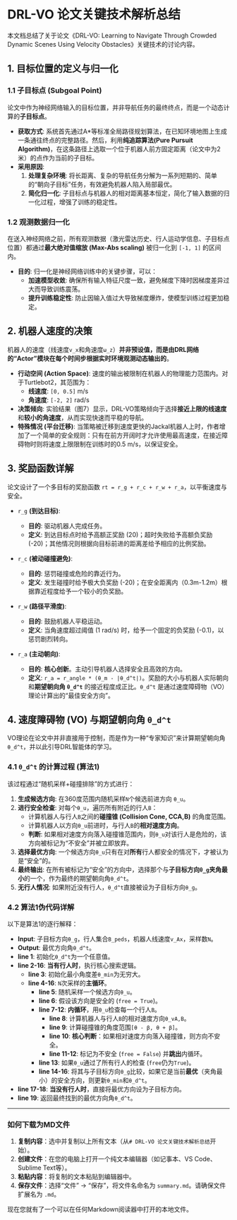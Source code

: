 

# DRL-VO 论文关键技术解析总结

本文档总结了关于论文《DRL-VO: Learning to Navigate Through Crowded Dynamic Scenes Using Velocity Obstacles》关键技术的讨论内容。

## 1. 目标位置的定义与归一化

### 1.1 子目标点 (Subgoal Point)
论文中作为神经网络输入的目标位置，并非导航任务的最终终点，而是一个动态计算的**子目标点**。

*   **获取方式**: 系统首先通过A*等标准全局路径规划算法，在已知环境地图上生成一条通往终点的完整路径。然后，利用**纯追踪算法(Pure Pursuit Algorithm)**，在这条路径上选取一个位于机器人前方固定距离（论文中为2米）的点作为当前的子目标。
*   **采用原因**:
    1.  **处理复杂环境**: 将长距离、复杂的导航任务分解为一系列短期的、简单的“朝向子目标”任务，有效避免机器人陷入局部最优。
    2.  **简化归一化**: 子目标点与机器人的相对距离基本恒定，简化了输入数据的归一化过程，增强了训练的稳定性。

### 1.2 观测数据归一化
在送入神经网络之前，所有观测数据（激光雷达历史、行人运动学信息、子目标点位置）都通过**最大绝对值缩放 (Max-Abs scaling)** 被归一化到 `[-1, 1]` 的区间内。

*   **目的**: 归一化是神经网络训练中的关键步骤，可以：
    *   **加速模型收敛**: 确保所有输入特征尺度一致，避免梯度下降时因梯度差异过大而导致训练震荡。
    *   **提升训练稳定性**: 防止因输入值过大导致梯度爆炸，使模型训练过程更加稳定。

## 2. 机器人速度的决策

机器人的速度（线速度`v_x`和角速度`ω_z`）**并非预设值，而是由DRL网络的“Actor”模块在每个时间步根据实时环境观测动态输出的**。

*   **行动空间 (Action Space)**: 速度的输出被限制在机器人的物理能力范围内。对于Turtlebot2，其范围为：
    *   **线速度**: `[0, 0.5]` m/s
    *   **角速度**: `[-2, 2]` rad/s
*   **决策倾向**: 实验结果（图7）显示，DRL-VO策略倾向于选择**接近上限的线速度**和**较小的角速度**，从而实现快速而平稳的导航。
*   **特殊情况 (平台迁移)**: 当策略被迁移到速度更快的Jackal机器人上时，作者增加了一个简单的安全规则：只有在前方开阔时才允许使用最高速度，在接近障碍物时则将速度上限限制在训练时的0.5 m/s，以保证安全。

## 3. 奖励函数详解

论文设计了一个多目标的奖励函数 `rt = r_g + r_c + r_w + r_a`，以平衡速度与安全。

*   `r_g` **(到达目标)**:
    *   **目的**: 驱动机器人完成任务。
    *   **定义**: 到达目标点时给予高额正奖励 (20)；超时失败给予高额负奖励 (-20)；其他情况则根据向目标前进的距离差给予相应的比例奖励。

*   `r_c` **(被动碰撞避免)**:
    *   **目的**: 惩罚碰撞或危险的靠近行为。
    *   **定义**: 发生碰撞时给予极大负奖励 (-20)；在安全距离内（0.3m-1.2m）根据靠近程度给予一个较小的负奖励。

*   `r_w` **(路径平滑度)**:
    *   **目的**: 鼓励机器人平稳运动。
    *   **定义**: 当角速度超过阈值 (1 rad/s) 时，给予一个固定的负奖励 (-0.1)，以惩罚剧烈转向。

*   `r_a` **(主动朝向)**:
    *   **目的**: **核心创新**。主动引导机器人选择安全且高效的方向。
    *   **定义**: `r_a = r_angle * (θ_m - |θ_d^t|)`。奖励的大小与机器人实际朝向和**期望朝向角 `θ_d^t`** 的接近程度成正比。`θ_d^t` 是通过速度障碍物（VO）理论计算出的“最佳安全方向”。

## 4. 速度障碍物 (VO) 与期望朝向角 `θ_d^t`

VO理论在论文中并非直接用于控制，而是作为一种“专家知识”来计算期望朝向角 `θ_d^t`，并以此引导DRL智能体的学习。

### 4.1 `θ_d^t` 的计算过程 (算法1)

该过程通过“随机采样+碰撞排除”的方式进行：

1.  **生成候选方向**: 在360度范围内随机采样`N`个候选前进方向 `θ_u`。
2.  **进行安全检查**: 对每个`θ_u`，遍历所有附近的行人`B`：
    *   计算机器人与行人`B`之间的**碰撞锥 (Collision Cone, CCA,B)** 的角度范围。
    *   计算机器人以方向`θ_u`前进时，与行人`B`的**相对速度方向**。
    *   **判断**: 如果相对速度方向落入碰撞锥范围内，则`θ_u`对该行人是危险的，该方向被标记为“不安全”并被立即放弃。
3.  **选择最优方向**: 一个候选方向`θ_u`只有在对**所有**行人都安全的情况下，才被认为是“安全”的。
4.  **最终输出**: 在所有被标记为“安全”的方向中，选择那个与**子目标方向`θ_g`夹角最小**的一个，作为最终的期望朝向角`θ_d^t`。
5.  **无行人情况**: 如果附近没有行人，`θ_d^t`直接被设为子目标方向`θ_g`。

### 4.2 算法1伪代码详解

以下是算法1的逐行解释：

*   **Input**: 子目标方向`θ_g`，行人集合`B_peds`，机器人线速度`v_Ax`，采样数`N`。
*   **Output**: 最优方向角`θ_d^t`。
*   **line 1**: 初始化`θ_d^t`为一个任意值。
*   **line 2-16**: **当有行人时**，执行核心搜索逻辑。
    *   **line 3**: 初始化最小角度差`θ_min`为无穷大。
    *   **line 4-16**: `N`次采样的**主循环**。
        *   **line 5**: 随机采样一个候选方向`θ_u`。
        *   **line 6**: 假设该方向是安全的 (`free = True`)。
        *   **line 7-12**: **内循环**，用`θ_u`检查每一个行人`B`。
            *   **line 8**: 计算机器人与行人`B`的相对速度方向`θ_vA,B`。
            *   **line 9**: 计算碰撞锥的角度范围`[θ - β, θ + β]`。
            *   **line 10**: **核心判断**：如果相对速度方向落入碰撞锥，则方向不安全。
            *   **line 11-12**: 标记为不安全 (`free = False`) 并**跳出**内循环。
        *   **line 13**: 如果`θ_u`通过了所有行人的检查 (`free`仍为`True`)。
        *   **line 14-16**: 将其与子目标方向`θ_g`比较，如果它是当前**最优**（夹角最小）的安全方向，则更新`θ_min`和`θ_d^t`。
*   **line 17-18**: **当没有行人时**，直接将最优方向设为子目标方向。
*   **line 19**: 返回最终找到的最优方向角`θ_d^t`。

---

### 如何下载为MD文件

1.  **复制内容**：选中并复制以上所有文本（从`# DRL-VO 论文关键技术解析总结`开始）。
2.  **创建文件**：在您的电脑上打开一个纯文本编辑器（如记事本、VS Code、Sublime Text等）。
3.  **粘贴内容**：将复制的文本粘贴到编辑器中。
4.  **保存文件**：选择“文件” -> “保存”，将文件名命名为 `summary.md`。请确保文件扩展名为 `.md`。

现在您就有了一个可以在任何Markdown阅读器中打开的本地文件。